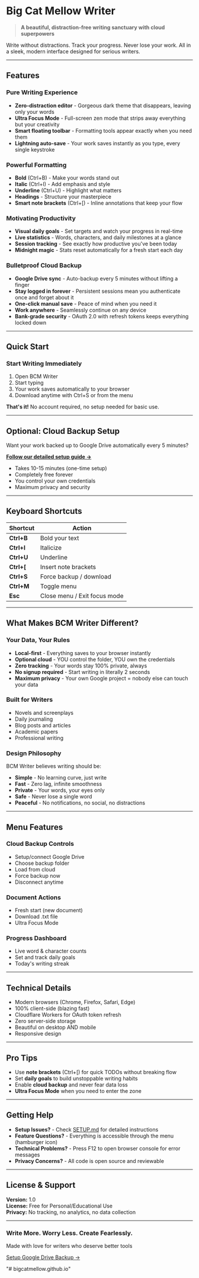 # Big Cat Mellow Writer

> **A beautiful, distraction-free writing sanctuary with cloud superpowers**

Write without distractions. Track your progress. Never lose your work. All in a sleek, modern interface designed for serious writers.

---

## Features

### Pure Writing Experience
- **Zero-distraction editor** - Gorgeous dark theme that disappears, leaving only your words
- **Ultra Focus Mode** - Full-screen zen mode that strips away everything but your creativity
- **Smart floating toolbar** - Formatting tools appear exactly when you need them
- **Lightning auto-save** - Your work saves instantly as you type, every single keystroke

### Powerful Formatting
- **Bold** (Ctrl+B) - Make your words stand out
- **Italic** (Ctrl+I) - Add emphasis and style
- **Underline** (Ctrl+U) - Highlight what matters
- **Headings** - Structure your masterpiece
- **Smart note brackets** (Ctrl+[) - Inline annotations that keep your flow

### Motivating Productivity
- **Visual daily goals** - Set targets and watch your progress in real-time
- **Live statistics** - Words, characters, and daily milestones at a glance
- **Session tracking** - See exactly how productive you've been today
- **Midnight magic** - Stats reset automatically for a fresh start each day

### Bulletproof Cloud Backup
- **Google Drive sync** - Auto-backup every 5 minutes without lifting a finger
- **Stay logged in forever** - Persistent sessions mean you authenticate once and forget about it
- **One-click manual save** - Peace of mind when you need it
- **Work anywhere** - Seamlessly continue on any device
- **Bank-grade security** - OAuth 2.0 with refresh tokens keeps everything locked down

---

## Quick Start

### Start Writing Immediately

1. Open BCM Writer
2. Start typing
3. Your work saves automatically to your browser
4. Download anytime with Ctrl+S or from the menu

**That's it!** No account required, no setup needed for basic use.

---

## Optional: Cloud Backup Setup

Want your work backed up to Google Drive automatically every 5 minutes?

**[Follow our detailed setup guide →](SETUP.md)**

- Takes 10-15 minutes (one-time setup)
- Completely free forever
- You control your own credentials
- Maximum privacy and security

---

## Keyboard Shortcuts

| Shortcut | Action |
|----------|--------|
| **Ctrl+B** | Bold your text |
| **Ctrl+I** | Italicize |
| **Ctrl+U** | Underline |
| **Ctrl+[** | Insert note brackets |
| **Ctrl+S** | Force backup / download |
| **Ctrl+M** | Toggle menu |
| **Esc** | Close menu / Exit focus mode |

---

## What Makes BCM Writer Different?

### Your Data, Your Rules
- **Local-first** - Everything saves to your browser instantly
- **Optional cloud** - YOU control the folder, YOU own the credentials
- **Zero tracking** - Your words stay 100% private, always
- **No signup required** - Start writing in literally 2 seconds
- **Maximum privacy** - Your own Google project = nobody else can touch your data

### Built for Writers
- Novels and screenplays
- Daily journaling
- Blog posts and articles
- Academic papers
- Professional writing

### Design Philosophy

BCM Writer believes writing should be:
- **Simple** - No learning curve, just write
- **Fast** - Zero lag, infinite smoothness
- **Private** - Your words, your eyes only
- **Safe** - Never lose a single word
- **Peaceful** - No notifications, no social, no distractions

---

## Menu Features

### Cloud Backup Controls
- Setup/connect Google Drive
- Choose backup folder
- Load from cloud
- Force backup now
- Disconnect anytime

### Document Actions
- Fresh start (new document)
- Download .txt file
- Ultra Focus Mode

### Progress Dashboard
- Live word & character counts
- Set and track daily goals
- Today's writing streak

---

## Technical Details

- Modern browsers (Chrome, Firefox, Safari, Edge)
- 100% client-side (blazing fast)
- Cloudflare Workers for OAuth token refresh
- Zero server-side storage
- Beautiful on desktop AND mobile
- Responsive design

---

## Pro Tips

- Use **note brackets** (Ctrl+[) for quick TODOs without breaking flow
- Set **daily goals** to build unstoppable writing habits
- Enable **cloud backup** and never fear data loss
- **Ultra Focus Mode** when you need to enter the zone

---

## Getting Help

- **Setup Issues?** - Check [SETUP.md](SETUP.md) for detailed instructions
- **Feature Questions?** - Everything is accessible through the menu (hamburger icon)
- **Technical Problems?** - Press F12 to open browser console for error messages
- **Privacy Concerns?** - All code is open source and reviewable

---

## License & Support

**Version:** 1.0  
**License:** Free for Personal/Educational Use  
**Privacy:** No tracking, no analytics, no data collection

---



### **Write More. Worry Less. Create Fearlessly.**

Made with love for writers who deserve better tools

[Setup Google Drive Backup →](SETUP.md)


"# bigcatmellow.github.io" 

